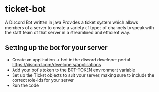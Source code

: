 # ticket-bot
A Discord Bot written in java 
Provides a ticket system which allows members of a server to create a variety of types of channels to speak with the staff team of that server in a streamlined and efficient way.

## Setting up the bot for your server

- Create an application -> bot in the discord developer portal https://discord.com/developers/applications
- Add your bot's token to the BOT-TOKEN environment variable
- Set up the Ticket objects to suit your server, making sure to include the correct role-ids for your server
- Run the code
